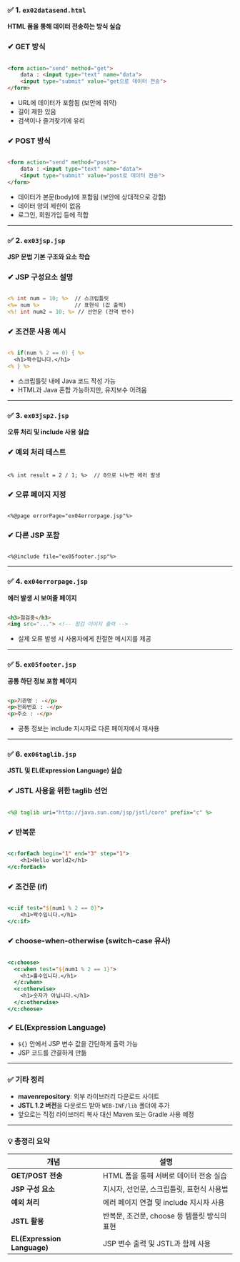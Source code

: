 ### ✅ 1. `ex02datasend.html`

**HTML 폼을 통해 데이터 전송하는 방식 실습**

### ✔ GET 방식

```html

<form action="send" method="get">
	data : <input type="text" name="data">
	<input type="submit" value="get으로 데이터 전송">
</form>

```

- URL에 데이터가 포함됨 (보안에 취약)
- 길이 제한 있음
- 검색이나 즐겨찾기에 유리

### ✔ POST 방식

```html

<form action="send" method="post">
	data : <input type="text" name="data">
	<input type="submit" value="post로 데이터 전송">
</form>

```

- 데이터가 본문(body)에 포함됨 (보안에 상대적으로 강함)
- 데이터 양의 제한이 없음
- 로그인, 회원가입 등에 적합

---

### ✅ 2. `ex03jsp.jsp`

**JSP 문법 기본 구조와 요소 학습**

### ✔ JSP 구성요소 설명

```jsp

<% int num = 10; %>  // 스크립틀릿
<%= num %>           // 표현식 (값 출력)
<%! int num2 = 10; %> // 선언문 (전역 변수)

```

### ✔ 조건문 사용 예시

```jsp

<% if(num % 2 == 0) { %>
  <h1>짝수입니다.</h1>
<% } %>

```

- 스크립틀릿 내에 Java 코드 작성 가능
- HTML과 Java 혼합 가능하지만, 유지보수 어려움

---

### ✅ 3. `ex03jsp2.jsp`

**오류 처리 및 include 사용 실습**

### ✔ 예외 처리 테스트

```

<% int result = 2 / 1; %>  // 0으로 나누면 에러 발생

```

### ✔ 오류 페이지 지정

```

<%@page errorPage="ex04errorpage.jsp"%>

```

### ✔ 다른 JSP 포함

```

<%@include file="ex05footer.jsp"%>

```

---

### ✅ 4. `ex04errorpage.jsp`

**에러 발생 시 보여줄 페이지**

```html

<h3>점검중</h3>
<img src="..."> <!-- 점검 이미지 출력 -->

```

- 실제 오류 발생 시 사용자에게 친절한 메시지를 제공

---

### ✅ 5. `ex05footer.jsp`

**공통 하단 정보 포함 페이지**

```html

<p>기관명 : -</p>
<p>전화번호 : -</p>
<p>주소 : -</p>

```

- 공통 정보는 include 지시자로 다른 페이지에서 재사용

---

### ✅ 6. `ex06taglib.jsp`

**JSTL 및 EL(Expression Language) 실습**

### ✔ JSTL 사용을 위한 taglib 선언

```jsp

<%@ taglib uri="http://java.sun.com/jsp/jstl/core" prefix="c" %>

```

### ✔ 반복문

```jsp

<c:forEach begin="1" end="3" step="1">
	<h1>Hello world2</h1>
</c:forEach>

```

### ✔ 조건문 (if)

```jsp

<c:if test="${num1 % 2 == 0}">
	<h1>짝수입니다.</h1>
</c:if>

```

### ✔ choose-when-otherwise (switch-case 유사)

```jsp

<c:choose>
  <c:when test="${num1 % 2 == 1}">
    <h1>홀수입니다.</h1>
  </c:when>
  <c:otherwise>
    <h1>숫자가 아닙니다.</h1>
  </c:otherwise>
</c:choose>

```

### ✔ EL(Expression Language)

- `${}` 안에서 JSP 변수 값을 간단하게 출력 가능
- JSP 코드를 간결하게 만듦

---

### ✅ 기타 정리

- **mavenrepository**: 외부 라이브러리 다운로드 사이트
- **JSTL 1.2 버전**을 다운로드 받아 `WEB-INF/lib` 폴더에 추가
- 앞으로는 직접 라이브러리 복사 대신 Maven 또는 Gradle 사용 예정

---

### 💡 총정리 요약

| 개념 | 설명 |
| --- | --- |
| **GET/POST 전송** | HTML 폼을 통해 서버로 데이터 전송 실습 |
| **JSP 구성 요소** | 지시자, 선언문, 스크립틀릿, 표현식 사용법 |
| **예외 처리** | 에러 페이지 연결 및 include 지시자 사용 |
| **JSTL 활용** | 반복문, 조건문, choose 등 템플릿 방식의 표현 |
| **EL(Expression Language)** | JSP 변수 출력 및 JSTL과 함께 사용 |